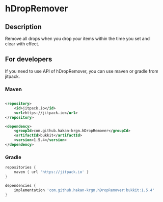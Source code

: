 # hDropRemover

## Description

Remove all drops when you drop your items within the time you set and clear with effect.

## For developers

If you need to use API of hDropRemover, you can use maven or gradle from jitpack.

### Maven

```xml

<repository>
    <id>jitpack.io</id>
    <url>https://jitpack.io</url>
</repository>

<dependency>
    <groupId>com.github.hakan-krgn.hDropRemover</groupId>
    <artifactId>bukkit</artifactId>
    <version>1.5.4</version>
</dependency>
```

### Gradle

```gradle
repositories {
    maven { url 'https://jitpack.io' }
}

dependencies {
    implementation 'com.github.hakan-krgn.hDropRemover:bukkit:1.5.4'
}
```